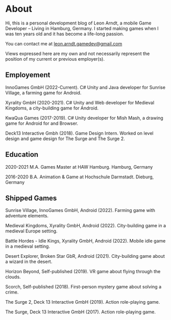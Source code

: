 # About
Hi, this is a personal development blog of Leon Arndt, a mobile Game Developer – Living in Hamburg, Germany.
I started making games when I was ten years old and it has become a life-long passion.

You can contact me at
leon.arndt.gamedev@gmail.com

Views expressed here are my own and not necessarily represent the position of my current or previous employer(s).

## Employement
InnoGames GmbH (2022-Current). C# Unity and Java developer for Sunrise Village, a farming game for Android.

Xyrality GmbH (2020-2021). C# Unity and Web developer for Medieval Kingdoms, a city-building game for Android.

KwaQua Games (2017-2019). C# Unity developer for Mish Mash, a drawing game for Android for and Browser.

Deck13 Interactive Gmbh (2018). Game Design Intern. Worked on level design and game design for The Surge and The Surge 2.

## Education
2020-2021 M.A. Games Master at HAW Hamburg. Hamburg, Germany

2016-2020 B.A. Animation & Game at Hochschule Darmstadt. Dieburg, Germany

## Shipped Games
Sunrise Village, InnoGames GmbH, Android (2022). Farming game with adventure elements.

Medieval Kingdoms, Xyrality GmbH, Android (2022). City-building game in a medieval Europe setting.

Battle Hordes - Idle Kings, Xyrality GmbH, Android (2022). Mobile idle game in a medieval setting.

Desert Explorer, Broken Star GbR, Android (2021). City-building game about a wizard in the desert.

Horizon Beyond, Self-published (2019). VR game about flying through the clouds.

Scorch, Self-published (2018). First-person mystery game about solving a crime.

The Surge 2, Deck 13 Interactive GmbH (2019). Action role-playing game.

The Surge, Deck 13 Interactive GmbH (2017). Action role-playing game.
